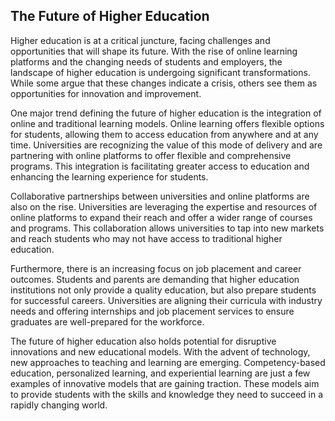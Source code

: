 ## The Future of Higher Education

Higher education is at a critical juncture, facing challenges and opportunities that will shape its future. With the rise of online learning platforms and the changing needs of students and employers, the landscape of higher education is undergoing significant transformations. While some argue that these changes indicate a crisis, others see them as opportunities for innovation and improvement.

One major trend defining the future of higher education is the integration of online and traditional learning models. Online learning offers flexible options for students, allowing them to access education from anywhere and at any time. Universities are recognizing the value of this mode of delivery and are partnering with online platforms to offer flexible and comprehensive programs. This integration is facilitating greater access to education and enhancing the learning experience for students.

Collaborative partnerships between universities and online platforms are also on the rise. Universities are leveraging the expertise and resources of online platforms to expand their reach and offer a wider range of courses and programs. This collaboration allows universities to tap into new markets and reach students who may not have access to traditional higher education.

Furthermore, there is an increasing focus on job placement and career outcomes. Students and parents are demanding that higher education institutions not only provide a quality education, but also prepare students for successful careers. Universities are aligning their curricula with industry needs and offering internships and job placement services to ensure graduates are well-prepared for the workforce.

The future of higher education also holds potential for disruptive innovations and new educational models. With the advent of technology, new approaches to teaching and learning are emerging. Competency-based education, personalized learning, and experiential learning are just a few examples of innovative models that are gaining traction. These models aim to provide students with the skills and knowledge they need to succeed in a rapidly changing world.
